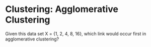 # Clustering: Agglomerative Clustering

Given this data set X = {1, 2, 4, 8, 16}, which link would occur first in agglomerative clustering?